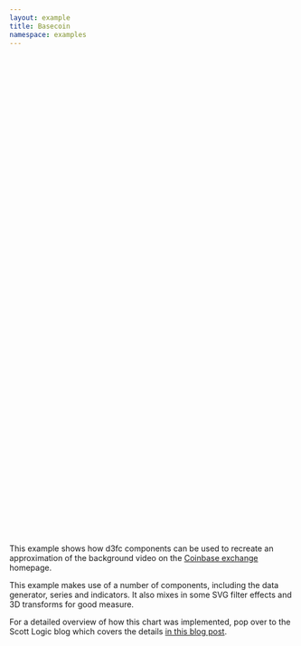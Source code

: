 ```yaml
---
layout: example
title: Basecoin
namespace: examples
---
```

<style>@import "index.css";</style>

<div id="viewport">
    <div id="camera">
        <svg id="background" viewbox="0 0 1024 576" mask="url(#mask)">
            <g id="vertical-lines"/>
        </svg>
        <svg id="midground" viewbox="0 0 1024 576">
            <defs>
                <mask id="mask">
                    <rect width="1024" height="576" fill="white"/>
                    <rect width="1024" height="576" fill="url(#mask-horizontal-gradient)"/>
                    <rect width="1024" height="576" fill="url(#mask-vertical-gradient)"/>
                    <linearGradient id="mask-horizontal-gradient" x1="0" x2="1" y1="0" y2="0">
                        <stop offset="0%" stop-opacity="1"/>
                        <stop offset="30%" stop-opacity="0"/>
                        <stop offset="70%" stop-opacity="0"/>
                        <stop offset="100%" stop-opacity="1"/>
                    </linearGradient>
                    <linearGradient id="mask-vertical-gradient" x1="0" x2="0" y1="0" y2="1">
                        <stop offset="0%" stop-opacity="1"/>
                        <stop offset="30%" stop-opacity="0"/>
                        <stop offset="70%" stop-opacity="0"/>
                        <stop offset="100%" stop-opacity="1"/>
                    </linearGradient>
                </mask>
                <filter id="blur" x="0%" y="0%" width="30%" height="100%">
                    <feImage xlink:href="#series" x="0" y="0" width="1024" height="576" result="image"/>
                    <feGaussianBlur in="image" stdDeviation="5"/>
                </filter>
                <mask id="blur-mask" x="0%" y="0%" width="30%" height="100%">
                    <rect width="1024" height="576" fill="url(#blur-mask-gradient)"/>
                    <linearGradient id="blur-mask-gradient" x1="0" x2="1" y1="0" y2="0">
                        <stop offset="0%" stop-color="white"/>
                        <stop offset="30%" stop-color="black"/>
                    </linearGradient>
                </mask>
                <mask id="inverted-blur-mask" x="0%" y="0%" width="100%" height="100%">
                    <rect width="1024" height="576" fill="url(#inverted-blur-mask-gradient)"/>
                    <linearGradient id="inverted-blur-mask-gradient" x1="0" x2="1" y1="0" y2="0">
                        <stop offset="0%" stop-color="black"/>
                        <stop offset="30%" stop-color="white"/>
                    </linearGradient>
                </mask>
                <filter id="flare" x="40%" y="30%" width="11%" height="40%">
                    <feImage xlink:href="#series" x="0" y="0" width="1024" height="576" result="image"/>
                    <feFlood flood-color="white" result="white-flood"/>
                    <feComposite in="white-flood" in2="image" operator="atop" result="white-image"/>
                    <feGaussianBlur in="white-image" stdDeviation="3" result="white-blur"/>
                    <feColorMatrix type="saturate" in="image" values="10" result="saturated-image"/>
                    <feComposite in="white-blur" in2="saturated-image" operator="over"/>
                </filter>
                <mask id="flare-mask" x="40%" y="30%" width="11%" height="40%">
                    <rect width="1024" height="576" fill="url(#flare-mask-gradient)"/>
                    <linearGradient id="flare-mask-gradient" x1="0" x2="1" y1="0" y2="0">
                        <stop offset="40%" stop-color="black"/>
                        <stop offset="45%" stop-color="white"/>
                    </linearGradient>
                </mask>
            </defs>
            <g id="gridlines" mask="url(#mask)"/>
            <g mask="url(#inverted-blur-mask)">
                <g id="series"/>
            </g>
            <g filter="url(#blur)" mask="url(#blur-mask)"/>
            <g filter="url(#flare)" mask="url(#flare-mask)"/>
        </svg>
        <svg id="foreground" viewbox="0 0 1024 576">
            <g id="labels" mask="url(#mask)"/>
        </svg>
    </div>
</div>

This example shows how d3fc components can be used to recreate an approximation of the background video on the [Coinbase exchange](https://exchange.coinbase.com/) homepage.

This example makes use of a number of components, including the data generator, series and indicators. It also mixes in some SVG filter effects and 3D transforms for good measure.

For a detailed overview of how this chart was implemented, pop over to the Scott Logic blog which covers the details [in this blog post](http://blog.scottlogic.com/blog/2015/08/06/an-adventure-in-svg-filter-land.html).


<script src="index.js"></script>
